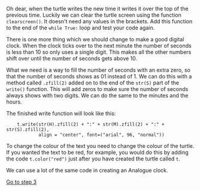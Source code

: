 Oh dear, when the turtle writes the new time it writes it over the top of the previous time. Luckily we can clear the turtle screen using the function ```clearscreen()```. It doesn't need any values in the brackets. Add this function to the end of the ```while True:``` loop and test your code again.

There is one more thing which we should change to make a good digital clock. When the clock ticks over to the next minute the number of seconds is less than 10 so only uses a single digit. This makes all the other numbers shift over until the number of seconds gets above 10.

What we need is a way to fill the number of seconds with an extra zero, so that the number of seconds shows as 01 instead of 1. We can do this with a method called ```.zfill(2)``` added on to the end of the ```str(S)``` part of the ```write()``` function. This will add zeros to make sure the number of seconds always shows with two digits. We can do the same to the minutes and the hours.

The finished write function will look like this:
```
    t.write(str(H).zfill(2) + ":" + str(M).zfill(2) + ":" + str(S).zfill(2),
            align = "center", font=("arial", 96, "normal"))
```

To change the colour of the text you need to change the colour of the turtle. If you wanted the text to be red, for example, you would do this by adding the code ```t.color("red")``` just after you have created the turtle called ```t```.

We can use a lot of the same code in creating an Analogue clock.

[Go to step 3](../Step3-Setting-up-the-Analogue-clock)


